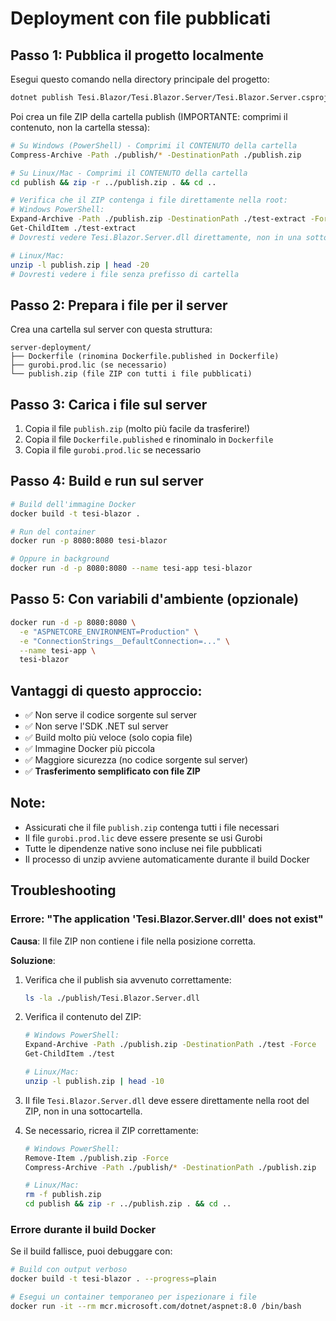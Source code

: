 # Deployment con file pubblicati

## Passo 1: Pubblica il progetto localmente

Esegui questo comando nella directory principale del progetto:

```bash
dotnet publish Tesi.Blazor/Tesi.Blazor.Server/Tesi.Blazor.Server.csproj -c Release -o ./publish
```

Poi crea un file ZIP della cartella publish (IMPORTANTE: comprimi il contenuto, non la cartella stessa):

```bash
# Su Windows (PowerShell) - Comprimi il CONTENUTO della cartella
Compress-Archive -Path ./publish/* -DestinationPath ./publish.zip

# Su Linux/Mac - Comprimi il CONTENUTO della cartella
cd publish && zip -r ../publish.zip . && cd ..

# Verifica che il ZIP contenga i file direttamente nella root:
# Windows PowerShell:
Expand-Archive -Path ./publish.zip -DestinationPath ./test-extract -Force
Get-ChildItem ./test-extract
# Dovresti vedere Tesi.Blazor.Server.dll direttamente, non in una sottocartella

# Linux/Mac:
unzip -l publish.zip | head -20
# Dovresti vedere i file senza prefisso di cartella
```

## Passo 2: Prepara i file per il server

Crea una cartella sul server con questa struttura:
```
server-deployment/
├── Dockerfile (rinomina Dockerfile.published in Dockerfile)
├── gurobi.prod.lic (se necessario)
└── publish.zip (file ZIP con tutti i file pubblicati)
```

## Passo 3: Carica i file sul server

1. Copia il file `publish.zip` (molto più facile da trasferire!)
2. Copia il file `Dockerfile.published` e rinominalo in `Dockerfile`
3. Copia il file `gurobi.prod.lic` se necessario

## Passo 4: Build e run sul server

```bash
# Build dell'immagine Docker
docker build -t tesi-blazor .

# Run del container
docker run -p 8080:8080 tesi-blazor

# Oppure in background
docker run -d -p 8080:8080 --name tesi-app tesi-blazor
```

## Passo 5: Con variabili d'ambiente (opzionale)

```bash
docker run -d -p 8080:8080 \
  -e "ASPNETCORE_ENVIRONMENT=Production" \
  -e "ConnectionStrings__DefaultConnection=..." \
  --name tesi-app \
  tesi-blazor
```

## Vantaggi di questo approccio:

- ✅ Non serve il codice sorgente sul server
- ✅ Non serve l'SDK .NET sul server
- ✅ Build molto più veloce (solo copia file)
- ✅ Immagine Docker più piccola
- ✅ Maggiore sicurezza (no codice sorgente sul server)
- ✅ **Trasferimento semplificato con file ZIP**

## Note:

- Assicurati che il file `publish.zip` contenga tutti i file necessari
- Il file `gurobi.prod.lic` deve essere presente se usi Gurobi
- Tutte le dipendenze native sono incluse nei file pubblicati
- Il processo di unzip avviene automaticamente durante il build Docker

## Troubleshooting

### Errore: "The application 'Tesi.Blazor.Server.dll' does not exist"

**Causa**: Il file ZIP non contiene i file nella posizione corretta.

**Soluzione**:
1. Verifica che il publish sia avvenuto correttamente:
   ```bash
   ls -la ./publish/Tesi.Blazor.Server.dll
   ```

2. Verifica il contenuto del ZIP:
   ```bash
   # Windows PowerShell:
   Expand-Archive -Path ./publish.zip -DestinationPath ./test -Force
   Get-ChildItem ./test

   # Linux/Mac:
   unzip -l publish.zip | head -10
   ```

3. Il file `Tesi.Blazor.Server.dll` deve essere direttamente nella root del ZIP, non in una sottocartella.

4. Se necessario, ricrea il ZIP correttamente:
   ```bash
   # Windows PowerShell:
   Remove-Item ./publish.zip -Force
   Compress-Archive -Path ./publish/* -DestinationPath ./publish.zip

   # Linux/Mac:
   rm -f publish.zip
   cd publish && zip -r ../publish.zip . && cd ..
   ```

### Errore durante il build Docker

Se il build fallisce, puoi debuggare con:
```bash
# Build con output verboso
docker build -t tesi-blazor . --progress=plain

# Esegui un container temporaneo per ispezionare i file
docker run -it --rm mcr.microsoft.com/dotnet/aspnet:8.0 /bin/bash
```
